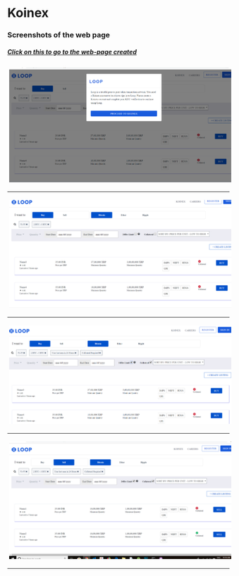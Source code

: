 # Koinex
<h3>Screenshots of the web page</h3>
<h5><a href=" https://rocky-springs-24564.herokuapp.com" target="_blank">Click on this to go to the web-page created</a></h5>
<img src="sc1.png"  style="padding:4px" >
<hr>
<img src="sc2.png" style="padding:4px"> 
<hr>
<img src="sc3.png" style="padding:4px">
<hr>
<img src="sc4.png" style="padding:4px">
<hr>
